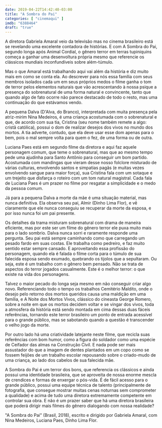 ```yaml
---
date: 2019-04-22T14:42:40-03:00
title: "A Sombra do Pai"
categories: [ "cinemaqui" ]
imdb: "6388464"
draft: "true"
---
```

A diretora Gabriela Amaral veio da televisão mas no cinema brasileiro está se revelando uma excelente contadora de histórias. E com A Sombra do Pai, segundo longa após Animal Cordial, o gênero terror em terras tupiniquins começa a ganhar uma desenvoltura própria mesmo que referencie os clássicos mundiais inconfundíveis sobre além-túmulo.

Mas o que Amaral está trabalhando aqui vai além da história e diz muito mais em como se conta ela. Ao descrever para nós essa família com seus membros isolados cada um em seus próprios medos o filme ganha o tom de terror pelos elementos naturais que vão acrescentando à nossa psique a presença do sobrenatural de uma forma natural e convincente, tanto que quando algo de fato ocorre não parece destacado de todo o resto, mas uma continuação do que estávamos vendo.

A pequena Dalva (D'Alva, do Branco), interpretada com muita presença pela atriz-mirim Nina Medeiros, é uma criança acostumada com o sobrenatural e que, de acordo com sua tia, Cristina (seu nome também remete a algo: cristã católica), possui o dom de realizar desejos dos vivos no mundo dos mortos. A tia adverte, contudo, que ela deve usar esse dom apenas para o bem, pois o mal sempre volta para quem o fez, de uma forma ou de outra.

Luciana Paes está em segundo filme da diretora e aqui faz aquele personagem comum, que teme o sobrenatural, mas que ao mesmo tempo pede uma ajudinha para Santo Antônio para conseguir um bom partido. Acostumada com mandingas que vieram desse nosso folclore misturado de várias culturas, envolvendo santos e simpatias pagãs (e muitas vezes envolvendo sangue para maior força), sua Cristina fala com um sotaque e um trejeito que disfarça o roteiro com um tom natural magistral. Cada fala de Luciana Paes é um prazer no filme por resgatar a simplicidade e o medo da pessoa comum.

Já para a pequena Dalva a morte da mãe é uma situação material, mas nunca definitiva. Ela observa seu pai, Almir (Dinho Lima Flor), e vê claramente que ele nunca conseguiu se recuperar da morte da esposa, e por isso nunca foi um pai presente.

Os detalhes da trama misturam sobrenatural com drama de maneira eficiente, mas por este ser um filme do gênero terror ele puxa muito mais para o lado sombrio. Dalva nunca sorri e raramente responde uma pergunta. Seu pai está sempre caminhando como que carregando um pesado fardo em suas costas. Ele trabalha como pedreiro, e faz muito sentido estar sempre cansado. E aproveitando essa profissão do personagem, quando ela é falada o filme corta para o túmulo de sua falecida esposa sendo exumado, quebrando os tijolos que a sepultaram. Ou seja, este é um trabalho com o gênero bem pensado. Não se trata de aspectos do terror jogados casualmente. Este é o melhor terror: o que existe na vida dos personagens.

Talvez o maior pecado do longa seja mesmo em não conseguir criar algo novo. Referenciando todo o tempo os trabalhos Cemitério Maldito, onde o desejo pelo retorno dos mortos queridos causa uma maldição em uma família, e A Noite dos Mortos Vivos, clássico do cineasta George Romero, sobre a noite em que os mortos decidem voltar e se vingar dos vivos, toda a atmosfera da história está sendo montada em cima dessas duas fáceis referências, tornando este terror brasileiro um ponto de entrada acessível para o grande público, mas se sabotando quando a questão é transcender o velho jogo da morte.

Por outro lado há uma criatividade latejante neste filme, que recicla suas referências com bom humor, como a figura do soldador como uma espécie de Ceifador das almas na Construção Civil. E nada pode ser mais assustador do que a imagem de dentes plantados em um copo como se fossem feijões de um trabalho escolar repousando sobre o criado-mudo de uma criança, ao lado dos cabelos de sua falecida mãe.

A Sombra do Pai é um terror dos bons, que referencia os clássicos e ainda possui uma identidade brasileira, que se aproveita de nossa enorme mescla de crendices e formas de enxergar o pós-vida. É de fácil acesso para o grande público, possui uma equipe técnica de talento (principalmente de fotografia, que consegue mostrar muitas cenas noturnas sem comprometer a qualidade) e acima de tudo uma diretora extremamente competente em controlar sua obra. E não é um prazer saber que há uma diretora brasileira que poderá dirigir mais filmes do gênero dialogando com nossa realidade?


"A Sombra do Pai" (Brasil, 2018), escrito e dirigido por Gabriela Amaral, com Nina Medeiros, Luciana Paes, Dinho Lima Flor.



